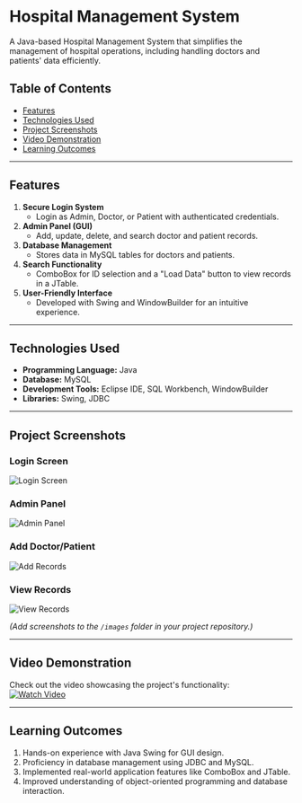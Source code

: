 # Hospital Management System  

A Java-based Hospital Management System that simplifies the management of hospital operations, including handling doctors and patients' data efficiently.  

## Table of Contents  
- [Features](#features)  
- [Technologies Used](#technologies-used)  
- [Project Screenshots](#project-screenshots)  
- [Video Demonstration](#video-demonstration)  
- [Learning Outcomes](#learning-outcomes)  

---

## Features  
1. **Secure Login System**  
   - Login as Admin, Doctor, or Patient with authenticated credentials.  
2. **Admin Panel (GUI)**  
   - Add, update, delete, and search doctor and patient records.  
3. **Database Management**  
   - Stores data in MySQL tables for doctors and patients.  
4. **Search Functionality**  
   - ComboBox for ID selection and a "Load Data" button to view records in a JTable.  
5. **User-Friendly Interface**  
   - Developed with Swing and WindowBuilder for an intuitive experience.  

---

## Technologies Used  
- **Programming Language:** Java  
- **Database:** MySQL  
- **Development Tools:** Eclipse IDE, SQL Workbench, WindowBuilder  
- **Libraries:** Swing, JDBC  

---

## Project Screenshots  

### Login Screen  
![Login Screen](images/login_screen.png)  

### Admin Panel  
![Admin Panel](images/admin_panel.png)  

### Add Doctor/Patient  
![Add Records](images/add_records.png)  

### View Records  
![View Records](images/view_records.png)  

*(Add screenshots to the `/images` folder in your project repository.)*  

---

## Video Demonstration  
Check out the video showcasing the project's functionality:  
[![Watch Video](images/video_thumbnail.png)](https://github.com/atharvmali/Hospital-Management-System)  

---

## Learning Outcomes  
1. Hands-on experience with Java Swing for GUI design.  
2. Proficiency in database management using JDBC and MySQL.  
3. Implemented real-world application features like ComboBox and JTable.  
4. Improved understanding of object-oriented programming and database interaction.
